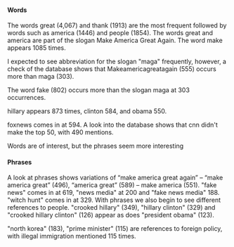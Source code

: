 #### Words

The words great (4,067) and thank (1913) are the most frequent followed by words such as america (1446) and people (1854).  The words great and america are part of the slogan Make America Great Again.  The word make appears 1085 times.

I expected to see abbreviation for the slogan "maga" frequently, however, a check of the database shows that Makeamericagreatagain (555) occurs more than maga (303).

The word fake (802) occurs more than the slogan maga at 303 occurrences.

hillary appears 873 times, clinton 584, and obama 550.

foxnews comes in at 594.  A look into the database shows that cnn didn't make the top 50, with 490 mentions. 

Words are of interest, but the phrases seem more interesting

#### Phrases 

A look at phrases shows variations of “make america great again” – “make america great” (496), “america great” (589) – make america (551). "fake news" comes in at 619, "news media" at 200 and "fake news media"  188. "witch hunt" comes in at 329.  With phrases we also begin to see different references to people.  "crooked hillary" (349),  "hillary clinton" (329) and "crooked hillary clinton" (126) appear as does "president obama" (123). 

"north korea" (183), "prime minister" (115) are references to foreign policy, with illegal immigration mentioned 115 times. 

 